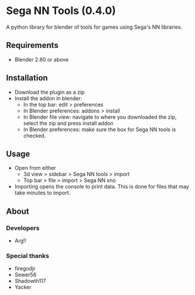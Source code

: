 # Sega NN Tools (0.4.0)

A python library for blender of tools for games using Sega's NN libraries.

## Requirements
 - Blender 2.80 or above 

## Installation
 - Download the plugin as a zip 
 - Install the addon in blender:
   - In the top bar: edit > preferences
   - In Blender preferences: addons > install
   - In Blender file view: navigate to where you downloaded the zip, select the zip and press install addon
   - In Blender preferences: make sure the box for Sega NN tools is checked.
   
## Usage
- Open from either
  - 3d view > sidebar > Sega NN tools > import
  - Top bar > file > import > Sega NN xno 
- Importing opens the console to print data. This is done for files that may take minutes to import.
  
## About
### Developers
 - Arg!!
 
### Special thanks
 - firegodjr
 - Sewer56
 - Shadowth117
 - Yacker
